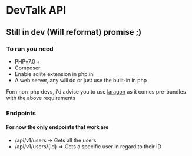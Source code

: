 # DevTalk API


## Still in dev (Will reformat) promise ;)


### To run you need 
 - PHPv7.0 +
 - Composer 
 - Enable sqlite extension in php.ini
 - A web server, any will do or just use the built-in in php

 Forn non-php devs, i'd advise you to use [laragon](https://laragon.org/) as it comes pre-bundles with the above requirements

 ### Endpoints

 #### For now the only endpoints that work are 
  - /api/v1/users  => Gets all the users
  - /api/v1/users/{id} => Gets a specific user in regard to their ID
